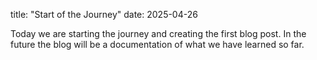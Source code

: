 title: "Start of the Journey"
date: 2025-04-26

Today we are starting the journey and creating the first blog post. 
In the future the blog will be a documentation of what we have learned so far. 
